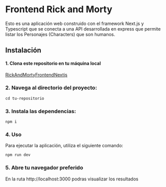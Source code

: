 # Frontend Rick and Morty
Esto es una aplicación web construido con el framework Next.js y Typescript que se conecta a una API desarrollada en express que permite listar los Personajes (Characters) que son humanos.

## Instalación
#### 1. Clona este repositorio en tu máquina local
[RickAndMortyFrontendNextjs](https://github.com/juliodacer/rickAndMortyFrontedNextjs.git)

### 2. Navega al directorio del proyecto:
```cd tu-repositorio```

### 3. Instala las dependencias:
```npm i```

### 4. Uso
Para ejecutar la aplicación, utiliza el siguiente comando:

```npm run dev```

### 5. Abre tu navegador preferido
En la ruta http://localhost:3000 podras visualizar los resultados